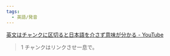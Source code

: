 ```yaml
---
tags:
  - 英語/発音
---
```

[英文はチャンクに区切ると日本語を介さず意味が分かる - YouTube](https://www.youtube.com/watch?v=XvU9q5oquy8&list=PLA8U3bCludZoal1i_zIDZE87pyTZTNFc7&index=25)

>1 チャンクはリンクさせ一息で。


